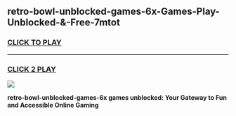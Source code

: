 
## retro-bowl-unblocked-games-6x-Games-Play-Unblocked-&-Free-7mtot
<h3>
<a href="https://premium76.site?title=retro-bowl-unblocked-games-6x&ref=24A">CLICK TO PLAY</a></h3>
<hr>

<h3>
<a href="https://premium76.site?title=retro-bowl-unblocked-games-6x&ref=24A">CLICK 2 PLAY</a>
  
</h3>

<a href="https://premium76.site?title=retro-bowl-unblocked-games-6x&ref=24A"><img src="https://clearcache.store/games.png"></a>


**retro-bowl-unblocked-games-6x games unblocked: Your Gateway to Fun and Accessible Online Gaming**
